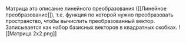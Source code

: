 Матрица это описание линейного преобразования ([[Линейное преобразование]]), т.е. функция по которой нужно преобразовать пространство, чтобы вычислить преобразованный вектор.
Записывается как набор базисных векторов в квадратных скобках. 
![[Матрица 2x2.png]]